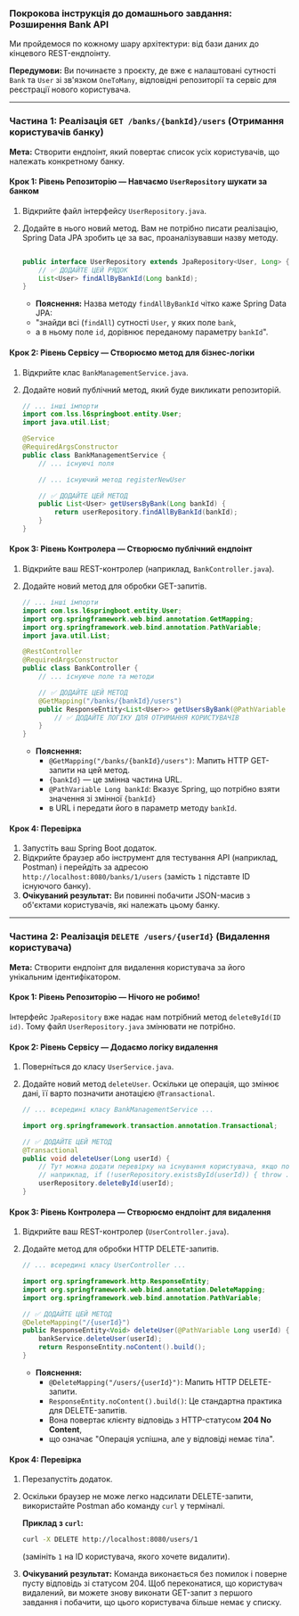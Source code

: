 ### **Покрокова інструкція до домашнього завдання: Розширення Bank API**
 
Ми пройдемося по кожному шару архітектури: від бази даних до кінцевого REST-ендпоінту.

**Передумови:** Ви починаєте з проєкту, де вже є налаштовані сутності `Bank` та `User` 
зі зв'язком `OneToMany`, відповідні репозиторії та сервіс для реєстрації нового користувача.

-----

### **Частина 1: Реалізація `GET /banks/{bankId}/users` (Отримання користувачів банку)**

**Мета:** Створити ендпоінт, який повертає список усіх користувачів, що належать конкретному банку.

#### **Крок 1: Рівень Репозиторію — Навчаємо `UserRepository` шукати за банком**

1.  Відкрийте файл інтерфейсу `UserRepository.java`.

2.  Додайте в нього новий метод. Вам не потрібно писати реалізацію, Spring Data JPA зробить це за вас, проаналізувавши назву методу.

    ```java

    public interface UserRepository extends JpaRepository<User, Long> {
        // ✅ ДОДАЙТЕ ЦЕЙ РЯДОК
        List<User> findAllByBankId(Long bankId);
    }
    ```

    * **Пояснення:** Назва методу `findAllByBankId` чітко каже Spring Data JPA: 
    * "знайди всі (`findAll`) сутності `User`, у яких поле `bank`, 
    * а в ньому поле `id`, дорівнює переданому параметру `bankId`".

#### **Крок 2: Рівень Сервісу — Створюємо метод для бізнес-логіки**

1.  Відкрийте клас `BankManagementService.java`.

2.  Додайте новий публічний метод, який буде викликати репозиторій.

    ```java
    // ... інші імпорти
    import com.lss.l6springboot.entity.User;
    import java.util.List;

    @Service
    @RequiredArgsConstructor
    public class BankManagementService {
        // ... існуючі поля

        // ... існуючий метод registerNewUser

        // ✅ ДОДАЙТЕ ЦЕЙ МЕТОД
        public List<User> getUsersByBank(Long bankId) {
            return userRepository.findAllByBankId(bankId);
        }
    }
    ```

#### **Крок 3: Рівень Контролера — Створюємо публічний ендпоінт**

1.  Відкрийте ваш REST-контролер (наприклад, `BankController.java`).

2.  Додайте новий метод для обробки GET-запитів.

    ```java
    // ... інші імпорти
    import com.lss.l6springboot.entity.User;
    import org.springframework.web.bind.annotation.GetMapping;
    import org.springframework.web.bind.annotation.PathVariable;
    import java.util.List;

    @RestController
    @RequiredArgsConstructor
    public class BankController {
        // ... існуюче поле та методи

        // ✅ ДОДАЙТЕ ЦЕЙ МЕТОД
        @GetMapping("/banks/{bankId}/users")
        public ResponseEntity<List<User>> getUsersByBank(@PathVariable Long bankId) {
            // ✅ ДОДАЙТЕ ЛОГІКУ ДЛЯ ОТРИМАННЯ КОРИСТУВАЧІВ
        }
    }
    ```

    * **Пояснення:**
        * `@GetMapping("/banks/{bankId}/users")`: Мапить HTTP GET-запити на цей метод. 
        * `{bankId}` — це змінна частина URL.
        * `@PathVariable Long bankId`: Вказує Spring, що потрібно взяти значення зі змінної `{bankId}` 
        * в URL і передати його в параметр методу `bankId`.

#### **Крок 4: Перевірка**

1.  Запустіть ваш Spring Boot додаток.
2.  Відкрийте браузер або інструмент для тестування API (наприклад, Postman) і перейдіть за адресою `http://localhost:8080/banks/1/users` (замість `1` підставте ID існуючого банку).
3.  **Очікуваний результат:** Ви повинні побачити JSON-масив з об'єктами користувачів, які належать цьому банку.

-----

### **Частина 2: Реалізація `DELETE /users/{userId}` (Видалення користувача)**

**Мета:** Створити ендпоінт для видалення користувача за його унікальним ідентифікатором.

#### **Крок 1: Рівень Репозиторію — Нічого не робимо\!**

Інтерфейс `JpaRepository` вже надає нам потрібний метод `deleteById(ID id)`. 
Тому файл `UserRepository.java` змінювати не потрібно.

#### **Крок 2: Рівень Сервісу — Додаємо логіку видалення**

1.  Поверніться до класу `UserService.java`.

2.  Додайте новий метод `deleteUser`. Оскільки це операція, що змінює дані, її варто позначити анотацією `@Transactional`.

    ```java
    // ... всередині класу BankManagementService ...

    import org.springframework.transaction.annotation.Transactional;

    // ✅ ДОДАЙТЕ ЦЕЙ МЕТОД
    @Transactional
    public void deleteUser(Long userId) {
        // Тут можна додати перевірку на існування користувача, якщо потрібно
        // наприклад, if (!userRepository.existsById(userId)) { throw ... }
        userRepository.deleteById(userId);
    }
    ```

#### **Крок 3: Рівень Контролера — Створюємо ендпоінт для видалення**

1.  Відкрийте ваш REST-контролер (`UserController.java`).

2.  Додайте метод для обробки HTTP DELETE-запитів.

    ```java
    // ... всередині класу UserController ...

    import org.springframework.http.ResponseEntity;
    import org.springframework.web.bind.annotation.DeleteMapping;
    import org.springframework.web.bind.annotation.PathVariable;

    // ✅ ДОДАЙТЕ ЦЕЙ МЕТОД
    @DeleteMapping("/{userId}")
    public ResponseEntity<Void> deleteUser(@PathVariable Long userId) {
        bankService.deleteUser(userId);
        return ResponseEntity.noContent().build();
    }
    ```

    * **Пояснення:**
        * `@DeleteMapping("/users/{userId}")`: Мапить HTTP DELETE-запити.
        * `ResponseEntity.noContent().build()`: Це стандартна практика для DELETE-запитів. 
        * Вона повертає клієнту відповідь з HTTP-статусом **204 No Content**, 
        * що означає "Операція успішна, але у відповіді немає тіла".

#### **Крок 4: Перевірка**

1.  Перезапустіть додаток.
2.  Оскільки браузер не може легко надсилати DELETE-запити, використайте Postman або команду `curl` у терміналі.

    **Приклад з `curl`:**
    ```bash
    curl -X DELETE http://localhost:8080/users/1
    ```

    (замініть `1` на ID користувача, якого хочете видалити).

3.  **Очікуваний результат:** Команда виконається без помилок і поверне пусту відповідь зі статусом 204. Щоб переконатися, що користувач видалений, ви можете знову виконати GET-запит з першого завдання і побачити, що цього користувача більше немає у списку.
